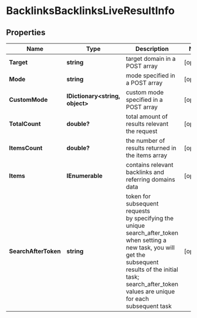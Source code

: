 # BacklinksBacklinksLiveResultInfo


## Properties

| Name | Type | Description | Notes |
|------------ | ------------- | ------------- | -------------|
**Target** | **string** | target domain in a POST array |[optional]|
**Mode** | **string** | mode specified in a POST array |[optional]|
**CustomMode** | **IDictionary<string, object>** | custom mode specified in a POST array |[optional]|
**TotalCount** | **double?** | total amount of results relevant the request |[optional]|
**ItemsCount** | **double?** | the number of results returned in the items array |[optional]|
**Items** | **IEnumerable<BacklinksBacklinksLiveItem>** | contains relevant backlinks and referring domains data |[optional]|
**SearchAfterToken** | **string** | token for subsequent requests<br>by specifying the unique search_after_token when setting a new task, you will get the subsequent results of the initial task;<br>search_after_token values are unique for each subsequent task |[optional]|